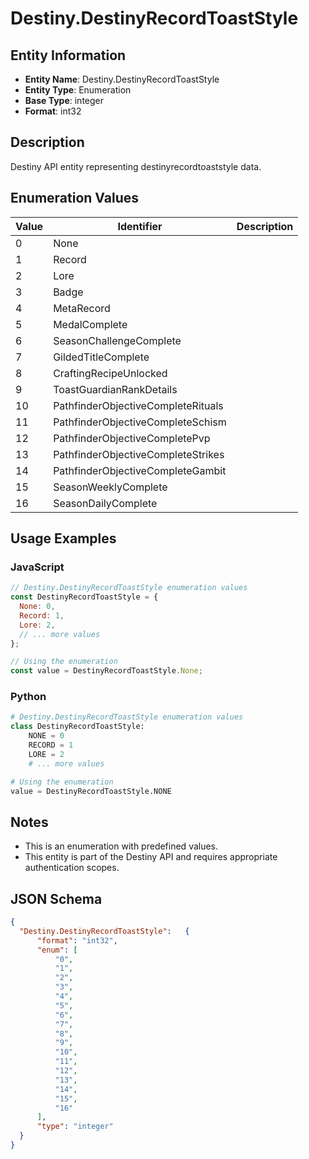 # Destiny.DestinyRecordToastStyle

## Entity Information
- **Entity Name**: Destiny.DestinyRecordToastStyle
- **Entity Type**: Enumeration
- **Base Type**: integer
- **Format**: int32

## Description
Destiny API entity representing destinyrecordtoaststyle data.

## Enumeration Values

| Value | Identifier | Description |
|-------|------------|-------------|
| 0 | None |  |
| 1 | Record |  |
| 2 | Lore |  |
| 3 | Badge |  |
| 4 | MetaRecord |  |
| 5 | MedalComplete |  |
| 6 | SeasonChallengeComplete |  |
| 7 | GildedTitleComplete |  |
| 8 | CraftingRecipeUnlocked |  |
| 9 | ToastGuardianRankDetails |  |
| 10 | PathfinderObjectiveCompleteRituals |  |
| 11 | PathfinderObjectiveCompleteSchism |  |
| 12 | PathfinderObjectiveCompletePvp |  |
| 13 | PathfinderObjectiveCompleteStrikes |  |
| 14 | PathfinderObjectiveCompleteGambit |  |
| 15 | SeasonWeeklyComplete |  |
| 16 | SeasonDailyComplete |  |

## Usage Examples

### JavaScript
```javascript
// Destiny.DestinyRecordToastStyle enumeration values
const DestinyRecordToastStyle = {
  None: 0,
  Record: 1,
  Lore: 2,
  // ... more values
};

// Using the enumeration
const value = DestinyRecordToastStyle.None;
```

### Python
```python
# Destiny.DestinyRecordToastStyle enumeration values
class DestinyRecordToastStyle:
    NONE = 0
    RECORD = 1
    LORE = 2
    # ... more values

# Using the enumeration
value = DestinyRecordToastStyle.NONE
```

## Notes
- This is an enumeration with predefined values.
- This entity is part of the Destiny API and requires appropriate authentication scopes.

## JSON Schema
```json
{
  "Destiny.DestinyRecordToastStyle":   {
      "format": "int32",
      "enum": [
          "0",
          "1",
          "2",
          "3",
          "4",
          "5",
          "6",
          "7",
          "8",
          "9",
          "10",
          "11",
          "12",
          "13",
          "14",
          "15",
          "16"
      ],
      "type": "integer"
  }
}
```
